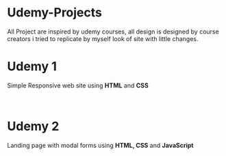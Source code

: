 # Udemy-Projects
All Project are inspired by udemy courses,  all design is designed by course creators i tried to replicate by myself look of site with little changes.

<h1>Udemy 1</h1>
<p>Simple Responsive web site using <b>HTML</b> and <b>CSS</b></p>

<br/>
<h1>Udemy 2</h1>
<p>Landing page with modal forms using <b>HTML, CSS</b> and <b>JavaScript</b></p>

<br/>
